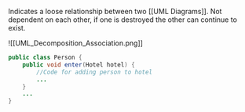 Indicates a loose relationship between two [[UML Diagrams]]. Not dependent on each other, if one is destroyed the other can continue to exist.

![[UML_Decomposition_Association.png]]

```java
public class Person {
	public void enter(Hotel hotel) {
		//Code for adding person to hotel
		...
	}
	...
}
```

